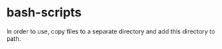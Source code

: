 # bash-scripts

In order to use, copy files to a separate directory and add this directory to path.
